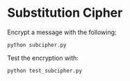# Substitution Cipher

Encrypt a message with the following:

```
python subcipher.py
```

Test the encryption with:

```
python test_subcipher.py
```
